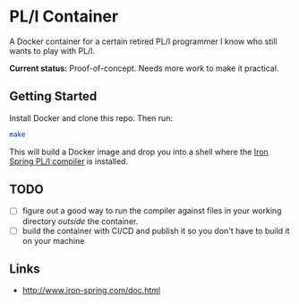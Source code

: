 # PL/I Container

A Docker container for a certain retired PL/I programmer I know who still wants to play with PL/I.

**Current status:** Proof-of-concept. Needs more work to make it practical.

## Getting Started

Install Docker and clone this repo. Then run:

```bash
make
```

This will build a Docker image and drop you into a shell where the [Iron Spring PL/I compiler](http://www.iron-spring.com/index.html)
is installed.

## TODO

* [ ] figure out a good way to run the compiler against files in your working directory _outside_
  the container.
* [ ] build the container with CI/CD and publish it so you don't have to build it on your machine

## Links

* <http://www.iron-spring.com/doc.html>
